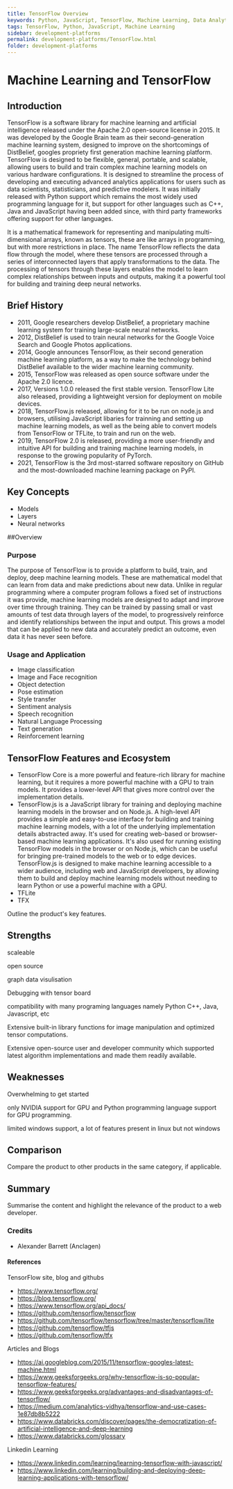 ```yaml
---
title: TensorFlow Overview
keywords: Python, JavaScript, TensorFlow, Machine Learning, Data Analytics
tags: TensorFlow, Python, JavaScript, Machine Learning
sidebar: development-platforms
permalink: development-platforms/TensorFlow.html
folder: development-platforms
---
```

# Machine Learning and TensorFlow

## Introduction

TensorFlow is a software library for machine learning and artificial intelligence released under the Apache 2.0 open-source license in 2015. It was developed by the Google Brain team as their second-generation machine learning system, designed to improve on the shortcomings of DistBelief, googles propriety first generation machine learning platform. TensorFlow is designed to be flexible, general, portable, and scalable, allowing users to build and train complex machine learning models on various hardware configurations. It is designed to streamline the process of developing and executing advanced analytics applications for users such as data scientists, statisticians, and predictive modelers. It was initially released with Python support which remains the most widely used programming language for it, but support for other languages such as C++, Java and JavaScript having been added since, with third party frameworks offering support for other languages. 

It is a mathematical framework for representing and manipulating multi-dimensional arrays, known as tensors, these are like arrays in programming, but with more restrictions in place. The name TensorFlow reflects the data flow through the model, where these tensors are processed through a series of interconnected layers that apply transformations to the data. The processing of tensors through these layers enables the model to learn complex relationships between inputs and outputs, making it a powerful tool for building and training deep neural networks. 


## Brief History

- 2011, Google researchers develop DistBelief, a proprietary machine learning system for training large-scale neural networks.
- 2012, DistBelief is used to train neural networks for the Google Voice Search and Google Photos applications.
- 2014, Google announces TensorFlow, as their second generation machine learning platform, as a way to make the technology behind DistBelief available to the wider machine learning community.
- 2015, TensorFlow was released as open source software under the Apache 2.0 licence.
- 2017, Versions 1.0.0 released the first stable version. TensorFlow Lite also released, providing a lightweight version for deployment on mobile devices.
- 2018, TensorFlow.js released, allowing for it to be run on node.js and browsers, utilising JavaScript libaries for trainning and setting up machine learning models, as well as the being able to convert models from TensorFlow or TFLite, to train and run on the web.
- 2019, TensorFlow 2.0 is released, providing a more user-friendly and intuitive API for building and training machine learning models, in response to the growing popularity of PyTorch.
- 2021, TensorFlow is the 3rd most-starred software repository on GitHub and the most-downloaded machine learning package on PyPI.


## Key Concepts

- Models
- Layers
- Neural networks


##Overview 

### Purpose 

The purpose of TensorFlow is to provide a platform to build, train, and deploy, deep machine learning models. These are mathematical model that can learn from data and make predictions about new data. Unlike in regular programming where a computer program follows a fixed set of instructions it was provide, machine learning models are designed to adapt and improve over time through training. They can be trained by passing small or vast amounts of test data through layers of the model, to progressively reinforce and identify relationships between the input and output. This grows a model that can be applied to new data and accurately predict an outcome, even data it has never seen before. 

### Usage and Application

- Image classification
- Image and Face recognition
- Object detection
- Pose estimation
- Style transfer
- Sentiment analysis
- Speech recognition
- Natural Language Processing
- Text generation
- Reinforcement learning

## TensorFlow Features and Ecosystem

- TensorFlow Core is a more powerful and feature-rich library for machine learning, but it requires a more powerful machine with a GPU to train models. It provides a lower-level API that gives more control over the implementation details. 
- TensorFlow.js is a JavaScript library for training and deploying machine learning models in the browser and on Node.js. A high-level API provides a simple and easy-to-use interface for building and training machine learning models, with a lot of the underlying implementation details abstracted away.  It's used for creating web-based or browser-based machine learning applications. It's also used for running existing TensorFlow models in the browser or on Node.js, which can be useful for bringing pre-trained models to the web or to edge devices. TensorFlow.js is designed to make machine learning accessible to a wider audience, including web and JavaScript developers, by allowing them to build and deploy machine learning models without needing to learn Python or use a powerful machine with a GPU.
- TFLite
- TFX

Outline the product's key features.

## Strengths
scaleable

open source

graph data visulisation

Debugging with tensor board

compatibility with many programing languages namely Python C++, Java, Javascript, etc

Extensive built-in library functions for image manipulation and optimized tensor computations.

Extensive open-source user and developer community which supported latest algorithm implementations and made them readily available.

## Weaknesses

Overwhelming to get started

only NVIDIA support for GPU and Python programming language support for GPU programming. 

limited windows support, a lot of features present in linux but not windows


## Comparison

Compare the product to other products in the same category, if applicable.

## Summary

Summarise the content and highlight the relevance of the product to a web developer.

### Credits

- Alexander Barrett (Anclagen)

#### References

TensorFlow site, blog and githubs
- https://www.tensorflow.org/
- https://blog.tensorflow.org/
- https://www.tensorflow.org/api_docs/
- https://github.com/tensorflow/tensorflow
- https://github.com/tensorflow/tensorflow/tree/master/tensorflow/lite
- https://github.com/tensorflow/tfjs
- https://github.com/tensorflow/tfx

Articles and Blogs
- https://ai.googleblog.com/2015/11/tensorflow-googles-latest-machine.html
- https://www.geeksforgeeks.org/why-tensorflow-is-so-popular-tensorflow-features/
- https://www.geeksforgeeks.org/advantages-and-disadvantages-of-tensorflow/
- https://medium.com/analytics-vidhya/tensorflow-and-use-cases-1e87db8b5222
- https://www.databricks.com/discover/pages/the-democratization-of-artificial-intelligence-and-deep-learning
- https://www.databricks.com/glossary

Linkedin Learning
- https://www.linkedin.com/learning/learning-tensorflow-with-javascript/
- https://www.linkedin.com/learning/building-and-deploying-deep-learning-applications-with-tensorflow/
